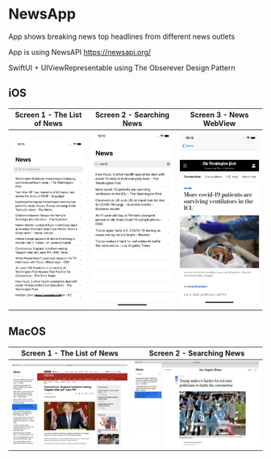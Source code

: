 # NewsApp

App shows breaking news top headlines from different news outlets

App is using NewsAPI https://newsapi.org/

SwiftUI + UIViewRepresentable using The Obserever Design Pattern

## iOS

  Screen 1 - The List of News |  Screen 2 - Searching News |  Screen 3 - News WebView
:-------------------------:|:-------------------------:|:-------------------------:
![](screenshots/ios1.png)  |  ![](screenshots/ios2.png) |  ![](screenshots/ios3.png)

## MacOS

  Screen 1 - The List of News |  Screen 2 - Searching News 
  :-------------------------:|:-------------------------:
  ![](screenshots/mac1.png)  |  ![](screenshots/mac2.png)
